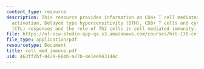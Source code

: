 ```yaml
---
content_type: resource
description: This resource provides information on CD4+ T cell mediated macrophage
  activation, Delayed type hypersensitivity (DTH), CD8+ T cells and cytolytic T lymphocyte
  (CTL) responses and the role of Th2 cells in cell mediated immunity.
file: https://ol-ocw-studio-app-qa.s3.amazonaws.com/courses/hst-176-cellular-and-molecular-immunology-fall-2005/463ff2bf0479684ba27b4e1ee943144c_cell_med_immune.pdf
file_type: application/pdf
resourcetype: Document
title: cell_med_immune.pdf
uid: 463ff2bf-0479-684b-a27b-4e1ee943144c
---
```

